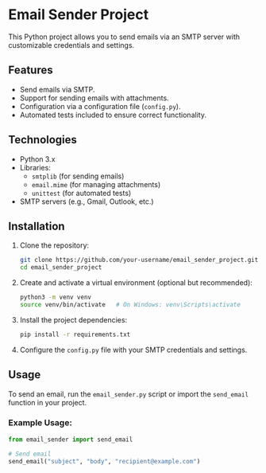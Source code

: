 # Email Sender Project

This Python project allows you to send emails via an SMTP server with customizable credentials and settings.


## Features

- Send emails via SMTP.
- Support for sending emails with attachments.
- Configuration via a configuration file (`config.py`).
- Automated tests included to ensure correct functionality.

## Technologies

- Python 3.x
- Libraries:
  - `smtplib` (for sending emails)
  - `email.mime` (for managing attachments)
  - `unittest` (for automated tests)
- SMTP servers (e.g., Gmail, Outlook, etc.)

## Installation

1. Clone the repository:

    ```bash
    git clone https://github.com/your-username/email_sender_project.git
    cd email_sender_project
    ```

2. Create and activate a virtual environment (optional but recommended):

    ```bash
    python3 -m venv venv
    source venv/bin/activate   # On Windows: venv\Scripts\activate
    ```

3. Install the project dependencies:

    ```bash
    pip install -r requirements.txt
    ```

4. Configure the `config.py` file with your SMTP credentials and settings.

## Usage

To send an email, run the `email_sender.py` script or import the `send_email` function in your project.

### Example Usage:

```python
from email_sender import send_email

# Send email
send_email("subject", "body", "recipient@example.com")

